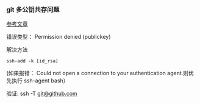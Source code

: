 ### git 多公钥共存问题

[参考文章](https://www.zhihu.com/question/21402411)

错误类型： 
  Permission denied (publickey)
  
解决方法

`
   ssh-add -k [id_rsa]
` 

   (如果报错： Could not open a connection to your authentication agent.则优先执行 ssh-agent bash）
   
验证: ssh -T git@github.com

